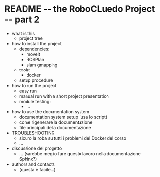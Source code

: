 
# README -- the RoboCLuedo Project -- part 2

- what is this
	- project tree
- how to install the project
	- dependencies:
		- moveit
		- ROSPlan
		- slam gmapping
	- tools:
		- docker
	- setup procedure
- how to run the project
	- easy run
	- manual run with a short project presentation
	- module testing:
		- ...
- how to use the documentation system
	- documentation system setup (usa lo script)
	- come rigenerare la documentazione
	- file principali della documentazione
- TROUBLESHOOTING
	- sicuro la roba su tutti i problemi del Docker del corso
	- ...
- discussione del progetto
	- ... (sarebbe meglio fare questo lavoro nella documentazione Sphinx?)
- authors and contacts 
	- (questa è facile...)
